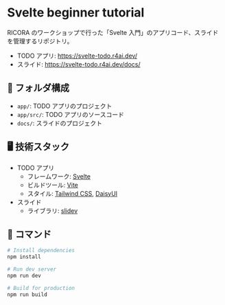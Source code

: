 # Svelte beginner tutorial

RICORA のワークショップで行った「Svelte 入門」のアプリコード、スライドを管理するリポジトリ。

- TODO アプリ: <https://svelte-todo.r4ai.dev/>
- スライド: <https://svelte-todo.r4ai.dev/docs/>

## 📁 フォルダ構成

- `app/`: TODO アプリのプロジェクト
- `app/src/`: TODO アプリのソースコード
- `docs/`: スライドのプロジェクト

## 🖥️ 技術スタック

- TODO アプリ
  - フレームワーク: [Svelte](https://svelte.dev/)
  - ビルドツール: [Vite](https://vitejs.dev/)
  - スタイル: [Tailwind CSS](https://tailwindcss.com/), [DaisyUI](https://daisyui.com/)
- スライド
  - ライブラリ: [slidev](https://sli.dev)

## 🤖 コマンド

```bash
# Install dependencies
npm install

# Run dev server
npm run dev

# Build for production
npm run build
```
